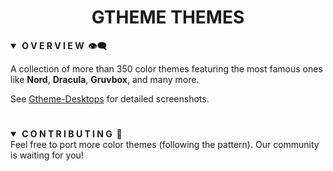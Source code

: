 <div align="center"> <h1><strong>GTHEME THEMES</strong></h1> </div>

<details open>
<summary><strong>&nbsp;O V E R V I E W &nbsp;👁️‍🗨️</strong></summary>

A collection of more than 350 color themes featuring the most famous ones like **Nord**, **Dracula**, **Gruvbox**, and many more.

See [Gtheme-Desktops](https://github.com/daavidrgz/gtheme-desktops) for detailed screenshots.
</details>

#

<details open>
<summary><strong>&nbsp;C O N T R I B U T I N G &nbsp;🤚</strong></summary>
Feel free to port more color themes (following the pattern). Our community is waiting for you!

</details>
